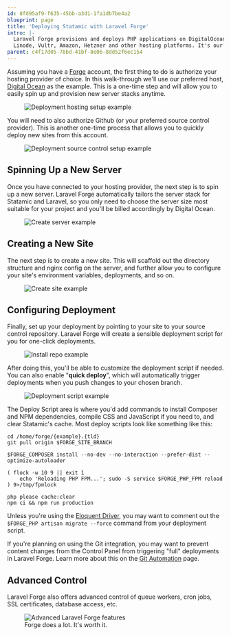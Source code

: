 ```yaml
---
id: 8fd95af9-f635-45bb-a3d1-1fa1db7be4a2
blueprint: page
title: 'Deploying Statamic with Laravel Forge'
intro: |-
  Laravel Forge provisions and deploys PHP applications on DigitalOcean,
  Linode, Vultr, Amazon, Hetzner and other hosting platforms. It's our favorite way to deploy Statamic.
parent: c4f17d05-78bd-41bf-8e06-8dd52f6ec154
---
```

Assuming you have a [Forge](https://forge.laravel.com) account, the first thing to do is authorize your hosting provider of choice. In this walk-through we'll use our preferred host, [Digital Ocean](https://m.do.co/c/6469827e2269) as the example. This is a one-time step and will allow you to easily spin up and provision new server stacks anytime.

<figure>
    <img src="/img/deployment-forge-hosting-setup.png" alt="Deployment hosting setup example">
</figure>

You will need to also authorize Github (or your preferred source control provider). This is another one-time process that allows you to quickly deploy new sites from this account.

<figure>
    <img src="/img/deployment-forge-source-control-setup.png" alt="Deployment source control setup example">
</figure>

## Spinning Up a New Server

Once you have connected to your hosting provider, the next step is to spin up a new server. Laravel Forge automatically tailors the server stack for Statamic and Laravel, so you only need to choose the server size most suitable for your project and you'll be billed accordingly by Digital Ocean.

<figure>
    <img src="/img/deployment-forge-create-server.png" alt="Create server example">
</figure>

## Creating a New Site

The next step is to create a new site. This will scaffold out the directory structure and nginx config on the server, and further allow you to configure your site's environment variables, deployments, and so on.

<figure>
    <img src="/img/deployment-forge-create-site.png" alt="Create site example">
</figure>

## Configuring Deployment

Finally, set up your deployment by pointing to your site to your source control repository. Laravel Forge will create a sensible deployment script for you for one-click deployments.

<figure>
    <img src="/img/deployment-forge-install-repo.png" alt="Install repo example">
</figure>

After doing this, you'll be able to customize the deployment script if needed. You can also enable "**quick deploy**", which will automatically trigger deployments when you push changes to your chosen branch.

<figure>
    <img src="/img/deployment-forge-script-example.png" alt="Deployment script example">
</figure>

The Deploy Script area is where you'd add commands to install Composer and NPM dependencies, compile CSS and JavaScript if you need to, and clear Statamic's cache. Most deploy scripts look like something like this:

``` shell
cd /home/forge/{example}.{tld}
git pull origin $FORGE_SITE_BRANCH

$FORGE_COMPOSER install --no-dev --no-interaction --prefer-dist --optimize-autoloader

( flock -w 10 9 || exit 1
    echo 'Reloading PHP FPM...'; sudo -S service $FORGE_PHP_FPM reload ) 9>/tmp/fpmlock

php please cache:clear
npm ci && npm run production
```

Unless you're using the [Eloquent Driver](https://github.com/statamic/eloquent-driver), you may want to comment out the `$FORGE_PHP artisan migrate --force` command from your deployment script.

If you're planning on using the Git integration, you may want to prevent content changes from the Control Panel from triggering "full" deployments in Laravel Forge. Learn more about this on the [Git Automation](/git-automation#customizing-commits) page.

## Advanced Control

Laravel Forge also offers advanced control of queue workers, cron jobs, SSL certificates, database access, etc.

<figure>
    <img src="/img/deployment-forge-advanced.png" alt="Advanced Laravel Forge features">
    <figcaption>Forge does a lot. It's worth it.</figcaption>
</figure>
